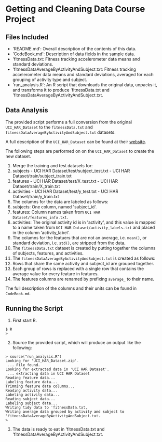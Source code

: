 
# Getting and Cleaning Data Course Project

## Files Included

- 'README.md': Overall description of the contents of this data.
- 'CodeBook.md': Description of data fields in the sample data.
- 'fitnessData.txt: Fitness tracking accelerometer data means and standard deviations.
- 'fitnessDataAverageByActivityAndSubject.txt: Fitness tracking accelerometer data
  means and standard deviations, averaged for each grouping of activity type and subject.
- 'run_analysis.R': An R script that downloads the original data, unpacks it, and transforms
  it to produce 'fitnessData.txt and 'fitnessDataAverageByActivityAndSubject.txt.

## Data Analysis

The provided script performs a full conversion from the original `UCI_HAR_Dataset` to the
`fitnessData.txt` and `fitnessDataAverageByActivityAndSubject.txt` datasets.

A full description of the `UCI_HAR_Dataset` can be found at their
[website](http://archive.ics.uci.edu/ml/datasets/Human+Activity+Recognition+Using+Smartphones#).

The following steps are performed on on the `UCI_HAR_Dataset` to create the new dataset.

1. Merge the training and test datasets for:
  1. subjects
    - UCI HAR Dataset/test/subject_test.txt
    - UCI HAR Dataset/train/subject_train.txt
  2. features
    - UCI HAR Dataset/test/X_test.txt
    - UCI HAR Dataset/train/X_train.txt
  3. activities
    - UCI HAR Dataset/test/y_test.txt
    - UCI HAR Dataset/train/y_train.txt
2. The columns for the data are labeled as follows:
  1. subjects: One column, named 'subject_id'.
  2. features: Column names taken from `UCI HAR Dataset/features_info.txt`.
  3. activities: The original activity id is in 'activity', and this value is
     mapped to a name taken from `UCI HAR Dataset/activity_labels.txt` and placed
     in the column 'activity_label'.
3. The columns for the featuers that are not an average, i.e. `mean()`, or
   standard deviation, i.e. `std()`, are stripped from the data.
4. The `fitnessData.txt` dataset is created by putting together the columns of
   subjects, features, and activities.
5. The `fitnessDataAverageByActivityAndSubject.txt` is created as follows:
  1. Rows that share the same activity and subject_id are grouped together.
  2. Each group of rows is replaced with a single row that contains the average
     value for every feature in features.
  3. The features columns are renamed by prefixing `average_` to their name.

The full description of the columns and their units can be found in `CodeBook.md`.

## Running the Script

1. First start R.

```
$ R
>
```

2. Source the provided script, which will produce an output like the following:

```
> source("run_analysis.R")
Looking for 'UCI_HAR_Dataset.zip'.
 ... File found.
Looking for extracted data in 'UCI HAR Dataset'.
 ... extracting data in UCI HAR Dataset
Reading feature data...
Labeling feature data...
Trimming feature data columns...
Reading activity data...
Labeling activity data...
Reading subject data...
Labeling subject data...
Writing tidy data to 'fitnessData.txt.
Writing average data grouped by activity and subject to 'fitnessDataAverageByActivityAndSubject.txt.
>
```

3. The data is ready to eat in 'fitnessData.txt and 'fitnessDataAverageByActivityAndSubject.txt.
